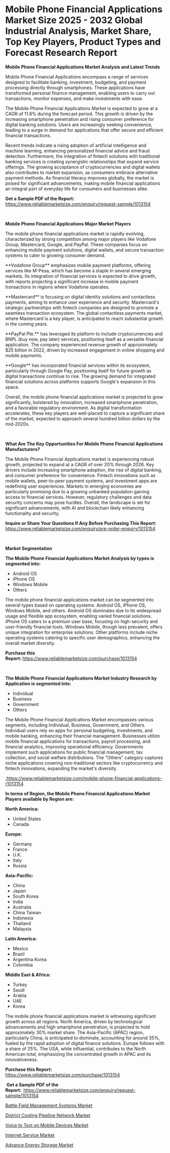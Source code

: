 <p><h1>Mobile Phone Financial Applications Market Size 2025 - 2032 Global Industrial Analysis, Market Share, Top Key Players, Product Types and Forecast Research Report</h1></p><p><strong>Mobile Phone Financial Applications Market Analysis and Latest Trends</strong></p>
<p><p>Mobile Phone Financial Applications encompass a range of services designed to facilitate banking, investment, budgeting, and payment processing directly through smartphones. These applications have transformed personal finance management, enabling users to carry out transactions, monitor expenses, and make investments with ease.</p><p>The Mobile Phone Financial Applications Market is expected to grow at a CAGR of 11.8% during the forecast period. This growth is driven by the increasing smartphone penetration and rising consumer preference for digital banking solutions. Users are increasingly seeking convenience, leading to a surge in demand for applications that offer secure and efficient financial transactions.</p><p>Recent trends indicate a rising adoption of artificial intelligence and machine learning, enhancing personalized financial advice and fraud detection. Furthermore, the integration of fintech solutions with traditional banking services is creating synergistic relationships that expand service offerings. The growing acceptance of cryptocurrencies and digital wallets also contributes to market expansion, as consumers embrace alternative payment methods. As financial literacy improves globally, the market is poised for significant advancements, making mobile financial applications an integral part of everyday life for consumers and businesses alike.</p></p>
<p><strong>Get a Sample PDF of the Report:&nbsp;</strong> <a href="https://www.reliablemarketsize.com/enquiry/request-sample/1013154?utm_campaign=1131&utm_medium=2&utm_source=Github&utm_content=ia&utm_term=08032025&utm_id=mobile-phone-financial-applications">https://www.reliablemarketsize.com/enquiry/request-sample/1013154</a></p>
<p>&nbsp;</p>
<p><strong>Mobile Phone Financial Applications Major Market Players</strong></p>
<p><p>The mobile phone financial applications market is rapidly evolving, characterized by strong competition among major players like Vodafone Group, Mastercard, Google, and PayPal. These companies focus on enhancing mobile payment solutions, digital wallets, and secure transaction systems to cater to growing consumer demand.</p><p>**Vodafone Group** emphasizes mobile payment platforms, offering services like M-Pesa, which has become a staple in several emerging markets. Its integration of financial services is expected to drive growth, with reports projecting a significant increase in mobile payment transactions in regions where Vodafone operates.</p><p>**Mastercard** is focusing on digital identity solutions and contactless payments, aiming to enhance user experience and security. Mastercard's strategic partnerships with fintech companies are designed to promote a seamless transaction ecosystem. The global contactless payments market, where Mastercard is a key player, is anticipated to reach substantial growth in the coming years. </p><p>**PayPal Pte.** has leveraged its platform to include cryptocurrencies and BNPL (buy now, pay later) services, positioning itself as a versatile financial application. The company experienced revenue growth of approximately $25 billion in 2022, driven by increased engagement in online shopping and mobile payments.</p><p>**Google** has incorporated financial services within its ecosystem, particularly through Google Pay, positioning itself for future growth as digital transactions continue to rise. The growing demand for integrated financial solutions across platforms supports Google's expansion in this space.</p><p>Overall, the mobile phone financial applications market is projected to grow significantly, bolstered by innovation, increased smartphone penetration, and a favorable regulatory environment. As digital transformation accelerates, these key players are well-placed to capture a significant share of the market, expected to approach several hundred billion dollars by the mid-2020s.</p></p>
<p>&nbsp;</p>
<p><strong>What Are The Key Opportunities For Mobile Phone Financial Applications Manufacturers?</strong></p>
<p><p>The Mobile Phone Financial Applications market is experiencing robust growth, projected to expand at a CAGR of over 20% through 2026. Key drivers include increasing smartphone adoption, the rise of digital banking, and consumer preference for convenience. Fintech innovations such as mobile wallets, peer-to-peer payment systems, and investment apps are redefining user experiences. Markets in emerging economies are particularly promising due to a growing unbanked population gaining access to financial services. However, regulatory challenges and data security concerns may pose hurdles. Overall, the landscape is set for significant advancements, with AI and blockchain likely enhancing functionality and security.</p></p>
<p><strong>Inquire or Share Your Questions If Any Before Purchasing This Report:</strong> <a href="https://www.reliablemarketsize.com/enquiry/pre-order-enquiry/1013154?utm_campaign=1131&utm_medium=2&utm_source=Github&utm_content=ia&utm_term=08032025&utm_id=mobile-phone-financial-applications">https://www.reliablemarketsize.com/enquiry/pre-order-enquiry/1013154</a></p>
<p>&nbsp;</p>
<p><strong>Market Segmentation</strong></p>
<p><strong>The Mobile Phone Financial Applications Market Analysis by types is segmented into:</strong></p>
<p><ul><li>Android OS</li><li>iPhone OS</li><li>Windows Mobile</li><li>Others</li></ul></p>
<p><p>The mobile phone financial applications market can be segmented into several types based on operating systems: Android OS, iPhone OS, Windows Mobile, and others. Android OS dominates due to its widespread usage and flexible app ecosystem, enabling varied financial solutions. iPhone OS caters to a premium user base, focusing on high-security and user-friendly financial tools. Windows Mobile, though less prevalent, offers unique integration for enterprise solutions. Other platforms include niche operating systems catering to specific user demographics, enhancing the overall market diversity.</p></p>
<p><strong>Purchase this Report:&nbsp;</strong><a href="https://www.reliablemarketsize.com/purchase/1013154?utm_campaign=1131&utm_medium=2&utm_source=Github&utm_content=ia&utm_term=08032025&utm_id=mobile-phone-financial-applications">https://www.reliablemarketsize.com/purchase/1013154</a></p>
<p>&nbsp;</p>
<p><strong>The Mobile Phone Financial Applications Market Industry Research by Application is segmented into:</strong></p>
<p><ul><li>Individual</li><li>Business</li><li>Government</li><li>Others</li></ul></p>
<p><p>The Mobile Phone Financial Applications Market encompasses various segments, including Individual, Business, Government, and Others. Individual users rely on apps for personal budgeting, investments, and mobile banking, enhancing their financial management. Businesses utilize mobile financial applications for transactions, payroll processing, and financial analytics, improving operational efficiency. Governments implement such applications for public financial management, tax collection, and social welfare distributions. The "Others" category captures niche applications covering non-traditional sectors like cryptocurrency and fintech innovations, expanding the market's diversity.</p></p>
<p><a href="https://www.reliablemarketsize.com/mobile-phone-financial-applications-r1013154?utm_campaign=1131&utm_medium=2&utm_source=Github&utm_content=ia&utm_term=08032025&utm_id=mobile-phone-financial-applications">&nbsp;https://www.reliablemarketsize.com/mobile-phone-financial-applications-r1013154</a></p>
<p><strong>In terms of Region, the Mobile Phone Financial Applications Market Players available by Region are:</strong></p>
<p>
    <p> <strong> North America: </strong>
        <ul>
            <li>United States</li>
            <li>Canada</li>
        </ul>
        </p> 
    <p> <strong> Europe: </strong>
        <ul>
            <li>Germany</li>
            <li>France</li>
            <li>U.K.</li>
            <li>Italy</li>
            <li>Russia</li>
        </ul>
        </p> 
    <p> <strong> Asia-Pacific: </strong>
        <ul>
            <li>China</li>
            <li>Japan</li>
            <li>South Korea</li>
            <li>India</li>
            <li>Australia</li>
            <li>China Taiwan</li>
            <li>Indonesia</li>
            <li>Thailand</li>
            <li>Malaysia</li>
        </ul>
        </p> 
    <p> <strong> Latin America: </strong>
        <ul>
            <li>Mexico</li>
            <li>Brazil</li>
            <li>Argentina Korea</li>
            <li>Colombia</li>
        </ul>
        </p> 
    <p> <strong> Middle East & Africa: </strong>
        <ul>
            <li>Turkey</li>
            <li>Saudi</li>
            <li>Arabia</li>
            <li>UAE</li>
            <li>Korea</li>
        </ul>
    </p>
    </p>
<p><p>The mobile phone financial applications market is witnessing significant growth across all regions. North America, driven by technological advancements and high smartphone penetration, is projected to hold approximately 30% market share. The Asia-Pacific (APAC) region, particularly China, is anticipated to dominate, accounting for around 35%, fueled by the rapid adoption of digital finance solutions. Europe follows with a share of 25%. The USA, while influential, contributes to the North American total, emphasizing the concentrated growth in APAC and its innovativeness.</p></p>
<p><strong>Purchase this Report: </strong><a href="https://www.reliablemarketsize.com/purchase/1013154?utm_campaign=1131&utm_medium=2&utm_source=Github&utm_content=ia&utm_term=08032025&utm_id=mobile-phone-financial-applications">https://www.reliablemarketsize.com/purchase/1013154</a></p>
<p>&nbsp;<strong>Get a Sample PDF of the Report:&nbsp;&nbsp;</strong><a href="https://www.reliablemarketsize.com/enquiry/request-sample/1013154?utm_campaign=1131&utm_medium=2&utm_source=Github&utm_content=ia&utm_term=08032025&utm_id=mobile-phone-financial-applications">https://www.reliablemarketsize.com/enquiry/request-sample/1013154</a></p>
<p><strong></strong></p>
<p><p><a href="https://github.com/etapaqanee/Market-Research-Report-List-1/blob/main/battle-field-management-systems-market.md?utm_campaign=1131&utm_medium=2&utm_source=Github&utm_content=ia&utm_term=08032025&utm_id=mobile-phone-financial-applications">Battle Field Management Systems Market</a></p><p><a href="https://github.com/firdwsermald/Market-Research-Report-List-1/blob/main/district-cooling-pipeline-network-market.md?utm_campaign=1131&utm_medium=2&utm_source=Github&utm_content=ia&utm_term=08032025&utm_id=mobile-phone-financial-applications">District Cooling Pipeline Network Market</a></p><p><a href="https://github.com/sphaabrose/Market-Research-Report-List-1/blob/main/voice-to-text-on-mobile-devices-market.md?utm_campaign=1131&utm_medium=2&utm_source=Github&utm_content=ia&utm_term=08032025&utm_id=mobile-phone-financial-applications">Voice to Text on Mobile Devices Market</a></p><p><a href="https://github.com/CliffMedina6/Market-Research-Report-List-7/blob/main/internet-service-market.md?utm_campaign=1131&utm_medium=2&utm_source=Github&utm_content=ia&utm_term=08032025&utm_id=mobile-phone-financial-applications">Internet Service Market</a></p><p><a href="https://github.com/wilzeryammy/Market-Research-Report-List-1/blob/main/advance-energy-storage-market.md?utm_campaign=1131&utm_medium=2&utm_source=Github&utm_content=ia&utm_term=08032025&utm_id=mobile-phone-financial-applications">Advance Energy Storage Market</a></p></p>